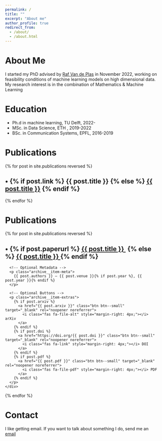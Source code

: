 ```yaml
---
permalink: /
title: ""
excerpt: "About me"
author_profile: true
redirect_from: 
  - /about/
  - /about.html
---
```



About Me
=====

I started my PhD advised by [Raf Van de Plas](http://vandeplaslab.tudelft.nl) in November 2022, working on feasibility conditions of machine learning models on high dimensional data.
My research interest is in the combination of Mathematics & Machine Learning

Education
======
* Ph.d in machine learning, TU Delft, 2022-
* MSc. in Data Science, ETH , 2019-2022
* BSc. in Communication Systems, EPFL, 2016-2019

Publications
====
{% for post in site.publications reversed %}
  <div class="archive__item">
    <h2 class="archive__item-title" itemprop="headline">
        <span class="bullet">&#8226;</span> <!-- Bullet Point -->
        {% if post.link %}
          <a>{{ post.title }}</a> 
        {% else %}
          <a href="{{ base_path }}{{ post.url }}" rel="permalink">{{ post.title }}</a>
          <!-- <a href="{{ post.paperurl }}" class="btn btn--arxiv--small" 
            title="{{ site.data.ui-text[site.locale].share_on_label | default: 'Share on' }} Twitter">
            <i class="fab fa-arxiv" aria-hidden="true" style="margin-right: 4px;"></i>arxiv
          </a> -->
        {% endif %}
    </h2>
  </div>
{% endfor %}


<h1>Publications</h1>
<div class="publications-list">
  {% for post in site.publications reversed %}
    <div class="archive__item">
      <h2 class="archive__item-title" itemprop="headline">
        <span class="bullet">&#8226;</span>
        {% if post.paperurl %}
          <a href="{{ post.paperurl }}" target="_blank" rel="noopener noreferrer">
            {{ post.title }}
            <i class="fas fa-external-link-alt" style="font-size: 0.8em; margin-left: 6px;" title="External Link"></i>
          </a>
        {% else %}
          <a href="{{ base_path }}{{ post.url }}" rel="permalink">
            {{ post.title }}
          </a>
        {% endif %}
      </h2>

      <!-- Optional Metadata -->
      <p class="archive__item-meta">
        {{ post.authors }} — {{ post.venue }}{% if post.year %}, {{ post.year }}{% endif %}
      </p>

      <!-- Optional Buttons -->
      <p class="archive__item-extras">
        {% if post.arxiv %}
          <a href="{{ post.arxiv }}" class="btn btn--small" target="_blank" rel="noopener noreferrer">
            <i class="fas fa-file-alt" style="margin-right: 4px;"></i> arXiv
          </a>
        {% endif %}
        {% if post.doi %}
          <a href="https://doi.org/{{ post.doi }}" class="btn btn--small" target="_blank" rel="noopener noreferrer">
            <i class="fas fa-link" style="margin-right: 4px;"></i> DOI
          </a>
        {% endif %}
        {% if post.pdf %}
          <a href="{{ post.pdf }}" class="btn btn--small" target="_blank" rel="noopener noreferrer">
            <i class="fas fa-file-pdf" style="margin-right: 4px;"></i> PDF
          </a>
        {% endif %}
      </p>
    </div>
  {% endfor %}
</div>


Contact 
=====
 I like getting email. If you want to talk about something I do, send me an [email](mailto:p.l.delacour@tudelft.nl)
 

<!---
Getting started
======
1. Register a GitHub account if you don't have one and confirm your e-mail (required!)
1. Fork [this repository](https://github.com/academicpages/academicpages.github.io) by clicking the "fork" button in the top right. 
1. Go to the repository's settings (rightmost item in the tabs that start with "Code", should be below "Unwatch"). Rename the repository "[your GitHub username].github.io", which will also be your website's URL.
1. Set site-wide configuration and create content & metadata (see below -- also see [this set of diffs](http://archive.is/3TPas) showing what files were changed to set up [an example site](https://getorg-testacct.github.io) for a user with the username "getorg-testacct")
1. Upload any files (like PDFs, .zip files, etc.) to the files/ directory. They will appear at https://[your GitHub username].github.io/files/example.pdf.  
1. Check status by going to the repository settings, in the "GitHub pages" section



Site-wide configuration
------
The main configuration file for the site is in the base directory in [_config.yml](https://github.com/academicpages/academicpages.github.io/blob/master/_config.yml), which defines the content in the sidebars and other site-wide features. You will need to replace the default variables with ones about yourself and your site's github repository. The configuration file for the top menu is in [_data/navigation.yml](https://github.com/academicpages/academicpages.github.io/blob/master/_data/navigation.yml). For example, if you don't have a portfolio or blog posts, you can remove those items from that navigation.yml file to remove them from the header. 


Create content & metadata
------
For site content, there is one markdown file for each type of content, which are stored in directories like _publications, _talks, _posts, _teaching, or _pages. For example, each talk is a markdown file in the [_talks directory](https://github.com/academicpages/academicpages.github.io/tree/master/_talks). At the top of each markdown file is structured data in YAML about the talk, which the theme will parse to do lots of cool stuff. The same structured data about a talk is used to generate the list of talks on the [Talks page](https://academicpages.github.io/talks), each [individual page](https://academicpages.github.io/talks/2012-03-01-talk-1) for specific talks, the talks section for the [CV page](https://academicpages.github.io/cv), and the [map of places you've given a talk](https://academicpages.github.io/talkmap.html) (if you run this [python file](https://github.com/academicpages/academicpages.github.io/blob/master/talkmap.py) or [Jupyter notebook](https://github.com/academicpages/academicpages.github.io/blob/master/talkmap.ipynb), which creates the HTML for the map based on the contents of the _talks directory).

**Markdown generator**

I have also created [a set of Jupyter notebooks](https://github.com/academicpages/academicpages.github.io/tree/master/markdown_generator
) that converts a CSV containing structured data about talks or presentations into individual markdown files that will be properly formatted for the academicpages template. The sample CSVs in that directory are the ones I used to create my own personal website at stuartgeiger.com. My usual workflow is that I keep a spreadsheet of my publications and talks, then run the code in these notebooks to generate the markdown files, then commit and push them to the GitHub repository.

How to edit your site's GitHub repository
------
Many people use a git client to create files on their local computer and then push them to GitHub's servers. If you are not familiar with git, you can directly edit these configuration and markdown files directly in the github.com interface. Navigate to a file (like [this one](https://github.com/academicpages/academicpages.github.io/blob/master/_talks/2012-03-01-talk-1.md) and click the pencil icon in the top right of the content preview (to the right of the "Raw | Blame | History" buttons). You can delete a file by clicking the trashcan icon to the right of the pencil icon. You can also create new files or upload files by navigating to a directory and clicking the "Create new file" or "Upload files" buttons. 

Example: editing a markdown file for a talk
![Editing a markdown file for a talk](/images/editing-talk.png)

For more info
------
More info about configuring academicpages can be found in [the guide](https://academicpages.github.io/markdown/). The [guides for the Minimal Mistakes theme](https://mmistakes.github.io/minimal-mistakes/docs/configuration/) (which this theme was forked from) might also be helpful. 
"""
-->
